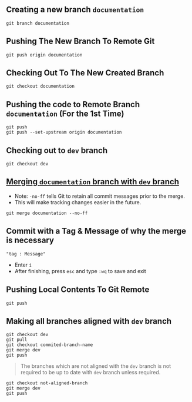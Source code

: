 ## Creating a new branch `documentation`

```
git branch documentation
```

## Pushing The New Branch To Remote Git

```
git push origin documentation
```

## Checking Out To The New Created Branch

```
git checkout documentation
```

## Pushing the code to Remote Branch `documentation` (For the 1st Time)

```
git push
git push --set-upstream origin documentation
```

## Checking out to `dev` branch

```
git checkout dev
```

## <ins>Merging `documentation` branch with `dev` branch</ins>

- Note: `-no-ff` tells Git to retain all commit messages prior to the merge.
- This will make tracking changes easier in the future.

```
git merge documentation --no-ff
```

## Commit with a Tag & Message of why the merge is necessary

```
"tag : Message"
```

- Enter `i`
- After finishing, press `esc` and type `:wq` to save and exit

## Pushing Local Contents To Git Remote

```
git push
```

## Making all branches aligned with `dev` branch

```
git checkout dev
git pull
git checkout commited-branch-name
git merge dev
git push
```

> The branches which are not aligned with the `dev` branch is not required to be up to date with `dev` branch unless required.

```
git checkout not-aligned-branch
git merge dev
git push
```